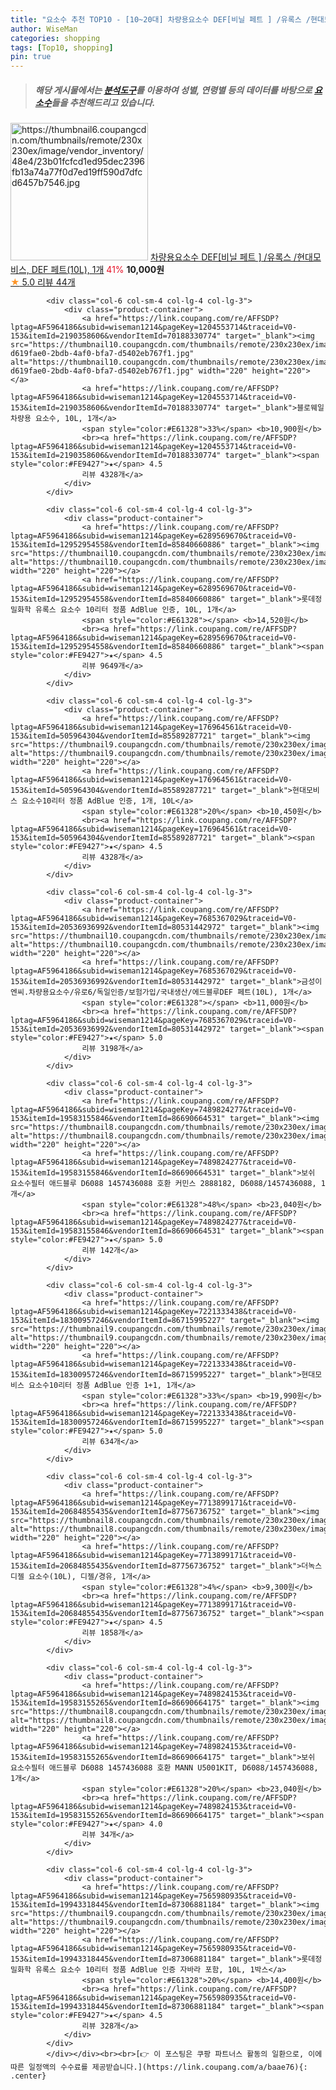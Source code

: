 ```yaml
---
title: "요소수 추천 TOP10 - [10~20대] 차량용요소수 DEF[비닐 페트 ] /유록스 /현대모비스, DEF 페트(10L), 1개"
author: WiseMan
categories: shopping
tags: [Top10, shopping]
pin: true
---
```


> ##### 해당 게시물에서는 [**분석도구**](https://itemscout.io/)를 이용하여 **성별**, **연령별** 등의 데이터를 바탕으로 [**요소수**](https://link.coupang.com/a/baae76)들을 추천해드리고 있습니다.
<div class="container"><div class="row">
            <div class="col-6 col-sm-4 col-lg-4 col-lg-3">
                <div class="product-container">
                    <a href="https://link.coupang.com/re/AFFSDP?lptag=AF5964186&subid=wiseman1214&pageKey=7557149621&traceid=V0-153&itemId=19901356204&vendorItemId=80090957035" target="_blank"><img src="https://thumbnail6.coupangcdn.com/thumbnails/remote/230x230ex/image/vendor_inventory/48e4/23b01fcfcd1ed95dec2396fb13a74a77f0d7ed19ff590d7dfcd6457b7546.jpg" alt="https://thumbnail6.coupangcdn.com/thumbnails/remote/230x230ex/image/vendor_inventory/48e4/23b01fcfcd1ed95dec2396fb13a74a77f0d7ed19ff590d7dfcd6457b7546.jpg" width="220" height="220"></a>
                    <a href="https://link.coupang.com/re/AFFSDP?lptag=AF5964186&subid=wiseman1214&pageKey=7557149621&traceid=V0-153&itemId=19901356204&vendorItemId=80090957035" target="_blank">차량용요소수 DEF[비닐 페트 ] /유록스 /현대모비스, DEF 페트(10L), 1개</a>
                    <span style="color:#E61328">41%</span> <b>10,000원</b>
                    <br><a href="https://link.coupang.com/re/AFFSDP?lptag=AF5964186&subid=wiseman1214&pageKey=7557149621&traceid=V0-153&itemId=19901356204&vendorItemId=80090957035" target="_blank"><span style="color:#FE9427">★</span> 5.0
                    리뷰 44개</a>
                </div>
            </div>
            
            <div class="col-6 col-sm-4 col-lg-4 col-lg-3">
                <div class="product-container">
                    <a href="https://link.coupang.com/re/AFFSDP?lptag=AF5964186&subid=wiseman1214&pageKey=1204553714&traceid=V0-153&itemId=2190358606&vendorItemId=70188330774" target="_blank"><img src="https://thumbnail10.coupangcdn.com/thumbnails/remote/230x230ex/image/retail/images/2980984922546415-d619fae0-2bdb-4af0-bfa7-d5402eb767f1.jpg" alt="https://thumbnail10.coupangcdn.com/thumbnails/remote/230x230ex/image/retail/images/2980984922546415-d619fae0-2bdb-4af0-bfa7-d5402eb767f1.jpg" width="220" height="220"></a>
                    <a href="https://link.coupang.com/re/AFFSDP?lptag=AF5964186&subid=wiseman1214&pageKey=1204553714&traceid=V0-153&itemId=2190358606&vendorItemId=70188330774" target="_blank">블로웨일 차량용 요소수, 10L, 1개</a>
                    <span style="color:#E61328">33%</span> <b>10,900원</b>
                    <br><a href="https://link.coupang.com/re/AFFSDP?lptag=AF5964186&subid=wiseman1214&pageKey=1204553714&traceid=V0-153&itemId=2190358606&vendorItemId=70188330774" target="_blank"><span style="color:#FE9427">★</span> 4.5
                    리뷰 4328개</a>
                </div>
            </div>
            
            <div class="col-6 col-sm-4 col-lg-4 col-lg-3">
                <div class="product-container">
                    <a href="https://link.coupang.com/re/AFFSDP?lptag=AF5964186&subid=wiseman1214&pageKey=6289569670&traceid=V0-153&itemId=12952954558&vendorItemId=85840660886" target="_blank"><img src="https://thumbnail10.coupangcdn.com/thumbnails/remote/230x230ex/image/vendor_inventory/e068/8fb66e2540d7f95c9e9ceb2e0477b6a77b04d479f68aa85d8b82048eaf18.jpg" alt="https://thumbnail10.coupangcdn.com/thumbnails/remote/230x230ex/image/vendor_inventory/e068/8fb66e2540d7f95c9e9ceb2e0477b6a77b04d479f68aa85d8b82048eaf18.jpg" width="220" height="220"></a>
                    <a href="https://link.coupang.com/re/AFFSDP?lptag=AF5964186&subid=wiseman1214&pageKey=6289569670&traceid=V0-153&itemId=12952954558&vendorItemId=85840660886" target="_blank">롯데정밀화학 유록스 요소수 10리터 정품 AdBlue 인증, 10L, 1개</a>
                    <span style="color:#E61328"></span> <b>14,520원</b>
                    <br><a href="https://link.coupang.com/re/AFFSDP?lptag=AF5964186&subid=wiseman1214&pageKey=6289569670&traceid=V0-153&itemId=12952954558&vendorItemId=85840660886" target="_blank"><span style="color:#FE9427">★</span> 4.5
                    리뷰 9649개</a>
                </div>
            </div>
            
            <div class="col-6 col-sm-4 col-lg-4 col-lg-3">
                <div class="product-container">
                    <a href="https://link.coupang.com/re/AFFSDP?lptag=AF5964186&subid=wiseman1214&pageKey=176964561&traceid=V0-153&itemId=505964304&vendorItemId=85589287721" target="_blank"><img src="https://thumbnail9.coupangcdn.com/thumbnails/remote/230x230ex/image/vendor_inventory/e527/6215630ca05d3e222e41152a1027a65abf87bdce0bbfbe5570c42726d969.jpg" alt="https://thumbnail9.coupangcdn.com/thumbnails/remote/230x230ex/image/vendor_inventory/e527/6215630ca05d3e222e41152a1027a65abf87bdce0bbfbe5570c42726d969.jpg" width="220" height="220"></a>
                    <a href="https://link.coupang.com/re/AFFSDP?lptag=AF5964186&subid=wiseman1214&pageKey=176964561&traceid=V0-153&itemId=505964304&vendorItemId=85589287721" target="_blank">현대모비스 요소수10리터 정품 AdBlue 인증, 1개, 10L</a>
                    <span style="color:#E61328">20%</span> <b>10,450원</b>
                    <br><a href="https://link.coupang.com/re/AFFSDP?lptag=AF5964186&subid=wiseman1214&pageKey=176964561&traceid=V0-153&itemId=505964304&vendorItemId=85589287721" target="_blank"><span style="color:#FE9427">★</span> 4.5
                    리뷰 4328개</a>
                </div>
            </div>
            
            <div class="col-6 col-sm-4 col-lg-4 col-lg-3">
                <div class="product-container">
                    <a href="https://link.coupang.com/re/AFFSDP?lptag=AF5964186&subid=wiseman1214&pageKey=7685367029&traceid=V0-153&itemId=20536936992&vendorItemId=80531442972" target="_blank"><img src="https://thumbnail10.coupangcdn.com/thumbnails/remote/230x230ex/image/vendor_inventory/fc34/e889531fe3e067e5a05f5c630d77d473a4f9328432829cf56053b8d889b1.jpg" alt="https://thumbnail10.coupangcdn.com/thumbnails/remote/230x230ex/image/vendor_inventory/fc34/e889531fe3e067e5a05f5c630d77d473a4f9328432829cf56053b8d889b1.jpg" width="220" height="220"></a>
                    <a href="https://link.coupang.com/re/AFFSDP?lptag=AF5964186&subid=wiseman1214&pageKey=7685367029&traceid=V0-153&itemId=20536936992&vendorItemId=80531442972" target="_blank">금성이엔씨.차량용요소수/유로6/독일인증/보험가입/국내생산/에드블루DEF 페트(10L), 1개</a>
                    <span style="color:#E61328"></span> <b>11,000원</b>
                    <br><a href="https://link.coupang.com/re/AFFSDP?lptag=AF5964186&subid=wiseman1214&pageKey=7685367029&traceid=V0-153&itemId=20536936992&vendorItemId=80531442972" target="_blank"><span style="color:#FE9427">★</span> 5.0
                    리뷰 3198개</a>
                </div>
            </div>
            
            <div class="col-6 col-sm-4 col-lg-4 col-lg-3">
                <div class="product-container">
                    <a href="https://link.coupang.com/re/AFFSDP?lptag=AF5964186&subid=wiseman1214&pageKey=7489824277&traceid=V0-153&itemId=19583155846&vendorItemId=86690664531" target="_blank"><img src="https://thumbnail8.coupangcdn.com/thumbnails/remote/230x230ex/image/vendor_inventory/f931/970b4ff041124a2737d5d5724bc3f9a877bf5c0e3b8938e8bd48e0711429.jpg" alt="https://thumbnail8.coupangcdn.com/thumbnails/remote/230x230ex/image/vendor_inventory/f931/970b4ff041124a2737d5d5724bc3f9a877bf5c0e3b8938e8bd48e0711429.jpg" width="220" height="220"></a>
                    <a href="https://link.coupang.com/re/AFFSDP?lptag=AF5964186&subid=wiseman1214&pageKey=7489824277&traceid=V0-153&itemId=19583155846&vendorItemId=86690664531" target="_blank">보쉬 요소수필터 애드블루 D6088 1457436088 호환 커민스 2888182, D6088/1457436088, 1개</a>
                    <span style="color:#E61328">48%</span> <b>23,040원</b>
                    <br><a href="https://link.coupang.com/re/AFFSDP?lptag=AF5964186&subid=wiseman1214&pageKey=7489824277&traceid=V0-153&itemId=19583155846&vendorItemId=86690664531" target="_blank"><span style="color:#FE9427">★</span> 5.0
                    리뷰 142개</a>
                </div>
            </div>
            
            <div class="col-6 col-sm-4 col-lg-4 col-lg-3">
                <div class="product-container">
                    <a href="https://link.coupang.com/re/AFFSDP?lptag=AF5964186&subid=wiseman1214&pageKey=7221333438&traceid=V0-153&itemId=18300957246&vendorItemId=86715995227" target="_blank"><img src="https://thumbnail9.coupangcdn.com/thumbnails/remote/230x230ex/image/vendor_inventory/2027/92428507acb4bda8032f8b2ec729de5143105aa8ffacf24addcee0988b2e.png" alt="https://thumbnail9.coupangcdn.com/thumbnails/remote/230x230ex/image/vendor_inventory/2027/92428507acb4bda8032f8b2ec729de5143105aa8ffacf24addcee0988b2e.png" width="220" height="220"></a>
                    <a href="https://link.coupang.com/re/AFFSDP?lptag=AF5964186&subid=wiseman1214&pageKey=7221333438&traceid=V0-153&itemId=18300957246&vendorItemId=86715995227" target="_blank">현대모비스 요소수10리터 정품 AdBlue 인증 1+1, 1개</a>
                    <span style="color:#E61328">33%</span> <b>19,990원</b>
                    <br><a href="https://link.coupang.com/re/AFFSDP?lptag=AF5964186&subid=wiseman1214&pageKey=7221333438&traceid=V0-153&itemId=18300957246&vendorItemId=86715995227" target="_blank"><span style="color:#FE9427">★</span> 5.0
                    리뷰 634개</a>
                </div>
            </div>
            
            <div class="col-6 col-sm-4 col-lg-4 col-lg-3">
                <div class="product-container">
                    <a href="https://link.coupang.com/re/AFFSDP?lptag=AF5964186&subid=wiseman1214&pageKey=7713899171&traceid=V0-153&itemId=20684855435&vendorItemId=87756736752" target="_blank"><img src="https://thumbnail8.coupangcdn.com/thumbnails/remote/230x230ex/image/vendor_inventory/ad21/a07a67c762da5db125bd53fde03056c0774fa64da308f98d0ddbc0051535.JPG" alt="https://thumbnail8.coupangcdn.com/thumbnails/remote/230x230ex/image/vendor_inventory/ad21/a07a67c762da5db125bd53fde03056c0774fa64da308f98d0ddbc0051535.JPG" width="220" height="220"></a>
                    <a href="https://link.coupang.com/re/AFFSDP?lptag=AF5964186&subid=wiseman1214&pageKey=7713899171&traceid=V0-153&itemId=20684855435&vendorItemId=87756736752" target="_blank">더녹스 디젤 요소수(10L), 디젤/경유, 1개</a>
                    <span style="color:#E61328">4%</span> <b>9,300원</b>
                    <br><a href="https://link.coupang.com/re/AFFSDP?lptag=AF5964186&subid=wiseman1214&pageKey=7713899171&traceid=V0-153&itemId=20684855435&vendorItemId=87756736752" target="_blank"><span style="color:#FE9427">★</span> 4.5
                    리뷰 1858개</a>
                </div>
            </div>
            
            <div class="col-6 col-sm-4 col-lg-4 col-lg-3">
                <div class="product-container">
                    <a href="https://link.coupang.com/re/AFFSDP?lptag=AF5964186&subid=wiseman1214&pageKey=7489824153&traceid=V0-153&itemId=19583155265&vendorItemId=86690664175" target="_blank"><img src="https://thumbnail8.coupangcdn.com/thumbnails/remote/230x230ex/image/vendor_inventory/f931/970b4ff041124a2737d5d5724bc3f9a877bf5c0e3b8938e8bd48e0711429.jpg" alt="https://thumbnail8.coupangcdn.com/thumbnails/remote/230x230ex/image/vendor_inventory/f931/970b4ff041124a2737d5d5724bc3f9a877bf5c0e3b8938e8bd48e0711429.jpg" width="220" height="220"></a>
                    <a href="https://link.coupang.com/re/AFFSDP?lptag=AF5964186&subid=wiseman1214&pageKey=7489824153&traceid=V0-153&itemId=19583155265&vendorItemId=86690664175" target="_blank">보쉬 요소수필터 애드블루 D6088 1457436088 호환 MANN U5001KIT, D6088/1457436088, 1개</a>
                    <span style="color:#E61328">20%</span> <b>23,040원</b>
                    <br><a href="https://link.coupang.com/re/AFFSDP?lptag=AF5964186&subid=wiseman1214&pageKey=7489824153&traceid=V0-153&itemId=19583155265&vendorItemId=86690664175" target="_blank"><span style="color:#FE9427">★</span> 4.0
                    리뷰 34개</a>
                </div>
            </div>
            
            <div class="col-6 col-sm-4 col-lg-4 col-lg-3">
                <div class="product-container">
                    <a href="https://link.coupang.com/re/AFFSDP?lptag=AF5964186&subid=wiseman1214&pageKey=7565980935&traceid=V0-153&itemId=19943318445&vendorItemId=87306881184" target="_blank"><img src="https://thumbnail9.coupangcdn.com/thumbnails/remote/230x230ex/image/vendor_inventory/5e10/dbc5fd3f536e12d10920f5ec6bca2a9fc2ed9c4d742db99a6424343dbe9b.jpg" alt="https://thumbnail9.coupangcdn.com/thumbnails/remote/230x230ex/image/vendor_inventory/5e10/dbc5fd3f536e12d10920f5ec6bca2a9fc2ed9c4d742db99a6424343dbe9b.jpg" width="220" height="220"></a>
                    <a href="https://link.coupang.com/re/AFFSDP?lptag=AF5964186&subid=wiseman1214&pageKey=7565980935&traceid=V0-153&itemId=19943318445&vendorItemId=87306881184" target="_blank">롯데정밀화학 유록스 요소수 10리터 정품 AdBlue 인증 자바라 포함, 10L, 1박스</a>
                    <span style="color:#E61328">20%</span> <b>14,400원</b>
                    <br><a href="https://link.coupang.com/re/AFFSDP?lptag=AF5964186&subid=wiseman1214&pageKey=7565980935&traceid=V0-153&itemId=19943318445&vendorItemId=87306881184" target="_blank"><span style="color:#FE9427">★</span> 4.5
                    리뷰 328개</a>
                </div>
            </div>
            </div></div><br><br>[👉 이 포스팅은 쿠팡 파트너스 활동의 일환으로, 이에 따른 일정액의 수수료를 제공받습니다.](https://link.coupang.com/a/baae76){: .center}